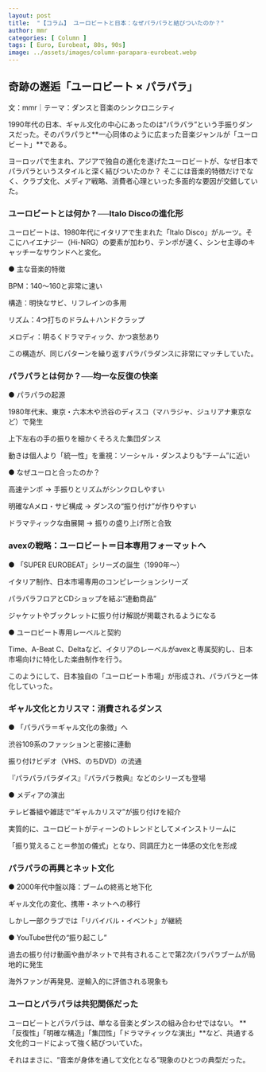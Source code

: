 ```yaml
---
layout: post
title:  "【コラム】 ユーロビートと日本：なぜパラパラと結びついたのか？"
author: mmr
categories: [ Column ]
tags: [ Euro, Eurobeat, 80s, 90s]
image: ../assets/images/column-parapara-eurobeat.webp
---
```


## 奇跡の邂逅「ユーロビート × パラパラ」

文：mmr｜テーマ：ダンスと音楽のシンクロニシティ

1990年代の日本、ギャル文化の中心にあったのは“パラパラ”という手振りダンスだった。そのパラパラと**一心同体のように広まった音楽ジャンルが「ユーロビート」**である。

ヨーロッパで生まれ、アジアで独自の進化を遂げたユーロビートが、なぜ日本でパラパラというスタイルと深く結びついたのか？
そこには音楽的特徴だけでなく、クラブ文化、メディア戦略、消費者心理といった多面的な要因が交錯していた。

### ユーロビートとは何か？──Italo Discoの進化形
ユーロビートは、1980年代にイタリアで生まれた「Italo Disco」がルーツ。そこにハイエナジー（Hi-NRG）の要素が加わり、テンポが速く、シンセ主導のキャッチーなサウンドへと変化。

● 主な音楽的特徴

BPM：140〜160と非常に速い

構造：明快なサビ、リフレインの多用

リズム：4つ打ちのドラム＋ハンドクラップ

メロディ：明るくドラマティック、かつ哀愁あり

この構造が、同じパターンを繰り返すパラパラダンスに非常にマッチしていた。

### パラパラとは何か？──均一な反復の快楽
● パラパラの起源

1980年代末、東京・六本木や渋谷のディスコ（マハラジャ、ジュリアナ東京など）で発生

上下左右の手の振りを細かくそろえた集団ダンス

動きは個人より「統一性」を重視：ソーシャル・ダンスよりも“チーム”に近い

● なぜユーロと合ったのか？

高速テンポ → 手振りとリズムがシンクロしやすい

明確なAメロ・サビ構成 → ダンスの“振り付け”が作りやすい

ドラマティックな曲展開 → 振りの盛り上げ所と合致

### avexの戦略：ユーロビート＝日本専用フォーマットへ
● 「SUPER EUROBEAT」シリーズの誕生（1990年〜）

イタリア制作、日本市場専用のコンピレーションシリーズ

パラパラフロアとCDショップを結ぶ“連動商品”

ジャケットやブックレットに振り付け解説が掲載されるようになる

● ユーロビート専用レーベルと契約

Time、A-Beat C、Deltaなど、イタリアのレーベルがavexと専属契約し、日本市場向けに特化した楽曲制作を行う。

このようにして、日本独自の「ユーロビート市場」が形成され、パラパラと一体化していった。

### ギャル文化とカリスマ：消費されるダンス
● 「パラパラ＝ギャル文化の象徴」へ

渋谷109系のファッションと密接に連動

振り付けビデオ（VHS、のちDVD）の流通

『パラパラパラダイス』『パラパラ教典』などのシリーズも登場

● メディアの演出

テレビ番組や雑誌で“ギャルカリスマ”が振り付けを紹介

実質的に、ユーロビートがティーンのトレンドとしてメインストリームに

「振り覚えること＝参加の儀式」となり、同調圧力と一体感の文化を形成

###  パラパラの再興とネット文化
● 2000年代中盤以降：ブームの終焉と地下化

ギャル文化の変化、携帯・ネットへの移行

しかし一部クラブでは「リバイバル・イベント」が継続

● YouTube世代の“振り起こし”

過去の振り付け動画や曲がネットで共有されることで第2次パラパラブームが局地的に発生

海外ファンが再発見、逆輸入的に評価される現象も

### ユーロとパラパラは共犯関係だった
ユーロビートとパラパラは、単なる音楽とダンスの組み合わせではない。
**「反復性」「明確な構造」「集団性」「ドラマティックな演出」**など、共通する文化的コードによって強く結びついていた。

それはまさに、“音楽が身体を通して文化となる”現象のひとつの典型だった。
